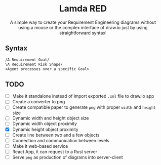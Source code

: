 <div align="center">
    <h1>Lamda RED</h1>
    <p>A simple way to create your Requirement Engineering diagrams without
    using a mouse or the complex interface of draw.io just by using
    straightforward syntax!</p>
</div>

## Syntax

```txt
/A Requirement Goal/
\A Requirement Risk Shape\
<Agent processes over a specific Goal>
```

## TODO

+ [ ] Make it standalone instead of import exported `.xml` file to draw.io app
+ [ ] Create a converter to png
+ [ ] Create compatible paper to generate `png` with proper `width` and `height`
size
+ [ ] Dynamic width and height object size
+ [ ] Dynamic width object proximity
+ [x] Dynamic height object proximity
+ [ ] Create line between two and a few objects
+ [ ] Connection and communication between levels
+ [ ] Make it web-based service
+ [ ] React App, it can request to a Rust server
+ [ ] Serve `png` as production of diagrams into server-client